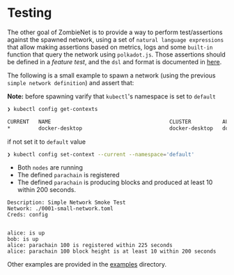 # Testing

The other goal of ZombieNet is to provide a way to perform test/assertions against the spawned network, using a set of `natural language expressions` that allow making assertions based on metrics, logs and some `built-in` function that query the network using `polkadot.js`.
Those assertions should be defined in a _feature test_, and the `dsl` and format is documented in [here](./test-dsl-definition-spec.md).

The following is a small example to spawn a network (using the previous `simple network definition`) and assert that:

**Note:** before spawning varify that `kubectl`'s namespace is set to `default`
```bash
❯ kubectl config get-contexts

CURRENT   NAME                                      CLUSTER          AUTHINFO         NAMESPACE
*         docker-desktop                            docker-desktop   docker-desktop   default
```

if not set it to `default` value

```bash
❯ kubectl config set-context --current --namespace='default'
```

- Both `nodes` are running
- The defined `parachain` is registered
- The defined `parachain` is producing blocks and produced at least 10 within 200 seconds.

```feature
Description: Simple Network Smoke Test
Network: ./0001-small-network.toml
Creds: config


alice: is up
bob: is up
alice: parachain 100 is registered within 225 seconds
alice: parachain 100 block height is at least 10 within 200 seconds
```

Other examples are provided in the [examples](https://github.com/paritytech/zombienet/tree/main/examples) directory.
